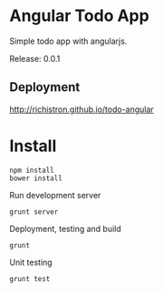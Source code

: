 Angular Todo App
================

Simple todo app with angularjs.

Release: 0.0.1

## Deployment

http://richistron.github.io/todo-angular

Install
=======

```
npm install
bower install
```

Run development server

```
grunt server
```

Deployment, testing and build

```
grunt
```

Unit testing

```
grunt test
```